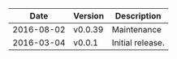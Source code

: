 | Date        | Version | Description |
| ----------- | ------- | ----------- |
| 2016-08-02  | v0.0.39 | Maintenance |
| 2016-03-04  | v0.0.1  | Initial release. |
